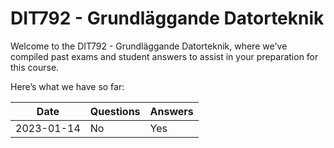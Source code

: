 # DIT792 - Grundläggande Datorteknik
Welcome to the DIT792 - Grundläggande Datorteknik, where we've compiled past exams and student answers to assist in your preparation for this course.

Here’s what we have so far:

|    Date    | Questions | Answers |
|------------|-----------|---------|
| 2023-01-14 | No        | Yes      |
